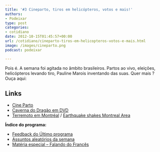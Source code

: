 ```yaml
---
title: '#3 Cineparto, tiros em helicópteros, votos e mais!'
authors:
- Podeixar
type: post
categories:
- cotidiano
date: 2012-10-15T01:45:57+00:00
url: /cotidiano/cineparto-tiros-em-helicopteros-votos-e-mais.html
image: /images/cineparto.png
podcast: podeixar

---
```

Pois é. A semana foi agitada no âmbito brasileiros. Partos ao vivo, eleições, helicópteros levando tiro, Pauline Marois inventando das suas. Quer mais ? Ouça aqui:

## **Links**

  * <a title="Cine parto" href="http://www1.folha.uol.com.br/cotidiano/1161504-cine-parto-vira-festa-de-familia-com-espumante-em-maternidade.shtml" target="_blank">Cine Parto</a>
  * <a title="Caverna do Dragão em DVD" href="http://omelete.uol.com.br/dvd-blu-ray/caverna-do-dragao-chega-ao-brasil-em-dvd/" target="_blank">Caverna do Dragão em DVD</a>
  * <a title="Terremoto em Montréal" href="http://oglobo.globo.com/mundo/terremoto-atinge-regiao-de-montreal-6356536" target="_blank">Terremoto em Montréal</a> / [Earthquake shakes Montreal Area][1]

**Índice do programa:**

  * [Feedback do Último programa][2]
  * [Assuntos aleatórios da semana][3]
  * [Matéria especial &#8211; Falando do Francês][4]

 [1]: http://www.cbc.ca/news/canada/montreal/story/2012/10/10/montreal-longueuil-quebec-earthquake.html
 [2]: http://www.podeixar.com/feedback-do-primeiro-programa/ "Feedback do primeiro programa"
 [3]: http://www.podeixar.com/cineparto-tiros-em-helicopteros-votos-e-mais/ "Cineparto, tiros em helicópteros, votos e mais!"
 [4]: http://www.podeixar.com/materia-especial-falando-do-frances/ "Matéria Especial – Falando do Francês"